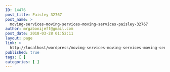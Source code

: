 ```yaml
---
ID: 14476
post_title: Paisley 32767
post_name: >
  moving-services-moving-services-moving-services-paisley-32767
author: mrgabonijeff@gmail.com
post_date: 2018-03-28 01:52:11
layout: page
link: >
  http://localhost/wordpress/moving-services-moving-services-moving-services-paisley-32767/
published: true
tags: [ ]
categories: [ ]
---
```


